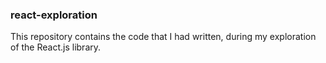 ### react-exploration
This repository contains the code that I had written, during my exploration of the React.js library.
